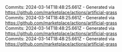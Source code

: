 Commits: 2024-03-14T18:48:25.661Z - Generated via https://github.com/marketplace/actions/artificial-grass
<br>
Commits: 2024-03-14T18:48:25.661Z - Generated via https://github.com/marketplace/actions/artificial-grass
<br>
Commits: 2024-03-14T18:48:25.661Z - Generated via https://github.com/marketplace/actions/artificial-grass
<br>
Commits: 2024-03-14T18:48:25.661Z - Generated via https://github.com/marketplace/actions/artificial-grass
<br>
